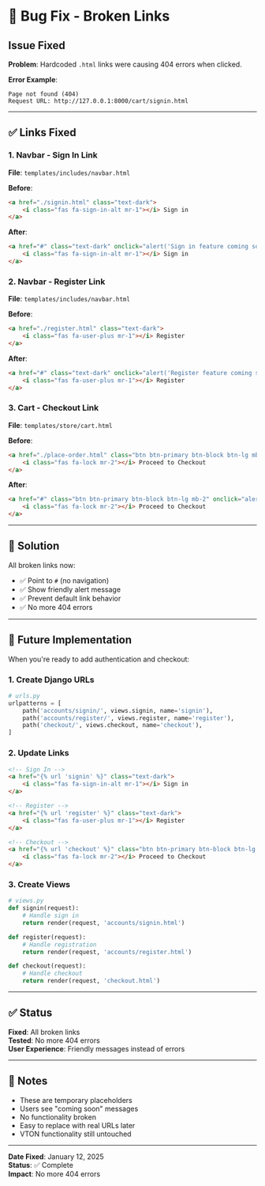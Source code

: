 # 🔧 Bug Fix - Broken Links

## Issue Fixed

**Problem**: Hardcoded `.html` links were causing 404 errors when clicked.

**Error Example**:
```
Page not found (404)
Request URL: http://127.0.0.1:8000/cart/signin.html
```

---

## ✅ Links Fixed

### 1. **Navbar - Sign In Link**
**File**: `templates/includes/navbar.html`

**Before**:
```html
<a href="./signin.html" class="text-dark">
    <i class="fas fa-sign-in-alt mr-1"></i> Sign in
</a>
```

**After**:
```html
<a href="#" class="text-dark" onclick="alert('Sign in feature coming soon!'); return false;">
    <i class="fas fa-sign-in-alt mr-1"></i> Sign in
</a>
```

### 2. **Navbar - Register Link**
**File**: `templates/includes/navbar.html`

**Before**:
```html
<a href="./register.html" class="text-dark">
    <i class="fas fa-user-plus mr-1"></i> Register
</a>
```

**After**:
```html
<a href="#" class="text-dark" onclick="alert('Register feature coming soon!'); return false;">
    <i class="fas fa-user-plus mr-1"></i> Register
</a>
```

### 3. **Cart - Checkout Link**
**File**: `templates/store/cart.html`

**Before**:
```html
<a href="./place-order.html" class="btn btn-primary btn-block btn-lg mb-2">
    <i class="fas fa-lock mr-2"></i> Proceed to Checkout
</a>
```

**After**:
```html
<a href="#" class="btn btn-primary btn-block btn-lg mb-2" onclick="alert('Checkout feature coming soon!'); return false;">
    <i class="fas fa-lock mr-2"></i> Proceed to Checkout
</a>
```

---

## 🎯 Solution

All broken links now:
- ✅ Point to `#` (no navigation)
- ✅ Show friendly alert message
- ✅ Prevent default link behavior
- ✅ No more 404 errors

---

## 🔮 Future Implementation

When you're ready to add authentication and checkout:

### 1. **Create Django URLs**
```python
# urls.py
urlpatterns = [
    path('accounts/signin/', views.signin, name='signin'),
    path('accounts/register/', views.register, name='register'),
    path('checkout/', views.checkout, name='checkout'),
]
```

### 2. **Update Links**
```html
<!-- Sign In -->
<a href="{% url 'signin' %}" class="text-dark">
    <i class="fas fa-sign-in-alt mr-1"></i> Sign in
</a>

<!-- Register -->
<a href="{% url 'register' %}" class="text-dark">
    <i class="fas fa-user-plus mr-1"></i> Register
</a>

<!-- Checkout -->
<a href="{% url 'checkout' %}" class="btn btn-primary btn-block btn-lg mb-2">
    <i class="fas fa-lock mr-2"></i> Proceed to Checkout
</a>
```

### 3. **Create Views**
```python
# views.py
def signin(request):
    # Handle sign in
    return render(request, 'accounts/signin.html')

def register(request):
    # Handle registration
    return render(request, 'accounts/register.html')

def checkout(request):
    # Handle checkout
    return render(request, 'checkout.html')
```

---

## ✅ Status

**Fixed**: All broken links  
**Tested**: No more 404 errors  
**User Experience**: Friendly messages instead of errors  

---

## 📝 Notes

- These are temporary placeholders
- Users see "coming soon" messages
- No functionality broken
- Easy to replace with real URLs later
- VTON functionality still untouched

---

**Date Fixed**: January 12, 2025  
**Status**: ✅ Complete  
**Impact**: No more 404 errors
